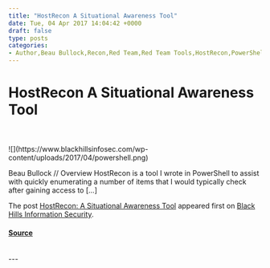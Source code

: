 ```yaml
---
title: "HostRecon A Situational Awareness Tool"
date: Tue, 04 Apr 2017 14:04:42 +0000
draft: false
type: posts
categories: 
- Author,Beau Bullock,Recon,Red Team,Red Team Tools,HostRecon,PowerShell,Situational Awareness,tool
---
```

# HostRecon A Situational Awareness Tool

<br/>

<br/>
![](https://www.blackhillsinfosec.com/wp-content/uploads/2017/04/powershell.png)

Beau Bullock // Overview HostRecon is a tool I wrote in PowerShell to assist with quickly enumerating a number of items that I would typically check after gaining access to \[…\]

The post [HostRecon: A Situational Awareness Tool](https://www.blackhillsinfosec.com/hostrecon-situational-awareness-tool/) appeared first on [Black Hills Information Security](https://www.blackhillsinfosec.com).

#### [Source](https://www.blackhillsinfosec.com/hostrecon-situational-awareness-tool/)

<br/>
---
